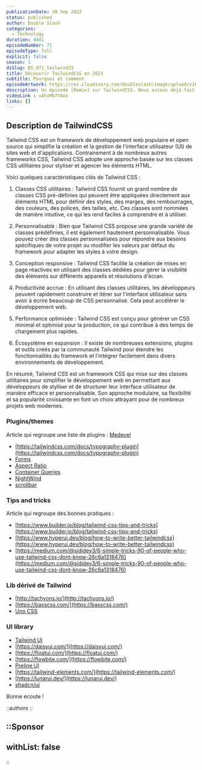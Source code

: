 ```yaml
---
publicationDate: 30 Sep 2023
status: published
author: Double Slash
categories:
  - Technology
duration: 4441
episodeNumber: 71
episodeType: full
explicit: false
season: 1
dsSlug: DS_071_tailwind23
title: Découvrir TailwindCSS en 2023
subtitle: Pourquoi et comment
episodeArtwork: https://res.cloudinary.com/doubleslash/image/upload/v1696020556/episode/ART_71_qltppk.png
description: Un épisode [Remix] sur TailwindCSS. Nous avions déjà fait un épisode sur l'outil TailwindCSS, le numéro 7, sorti en 2020. Comme ce magnifique outil a évolué depuis, nous voulions refaire un épisode dédié pour réexpliquer le fonctionnement et l’écosystème autour de ce dernier.
videoLink : vAhiMb7YAoo
links: []
---
```


## Description de TailwindCSS

Tailwind CSS est un framework de développement web populaire et open source qui simplifie la création et la gestion de l'interface utilisateur (UI) de sites web et d'applications. Contrairement à de nombreux autres frameworks CSS, Tailwind CSS adopte une approche basée sur les classes CSS utilitaires pour styliser et agencer les éléments HTML.

Voici quelques caractéristiques clés de Tailwind CSS :

1. Classes CSS utilitaires : Tailwind CSS fournit un grand nombre de classes CSS pré-définies qui peuvent être appliquées directement aux éléments HTML pour définir des styles, des marges, des rembourrages, des couleurs, des polices, des tailles, etc. Ces classes sont nommées de manière intuitive, ce qui les rend faciles à comprendre et à utiliser.

2. Personnalisable : Bien que Tailwind CSS propose une grande variété de classes prédéfinies, il est également hautement personnalisable. Vous pouvez créer des classes personnalisées pour répondre aux besoins spécifiques de votre projet ou modifier les valeurs par défaut du framework pour adapter les styles à votre design.

3. Conception responsive : Tailwind CSS facilite la création de mises en page réactives en utilisant des classes dédiées pour gérer la visibilité des éléments sur différents appareils et résolutions d'écran.

4. Productivité accrue : En utilisant des classes utilitaires, les développeurs peuvent rapidement construire et itérer sur l'interface utilisateur sans avoir à écrire beaucoup de CSS personnalisé. Cela peut accélérer le développement web.

5. Performance optimisée : Tailwind CSS est conçu pour générer un CSS minimal et optimisé pour la production, ce qui contribue à des temps de chargement plus rapides.

6. Écosystème en expansion : Il existe de nombreuses extensions, plugins et outils créés par la communauté Tailwind pour étendre les fonctionnalités du framework et l'intégrer facilement dans divers environnements de développement.

En résumé, Tailwind CSS est un framework CSS qui mise sur des classes utilitaires pour simplifier le développement web en permettant aux développeurs de styliser et de structurer leur interface utilisateur de manière efficace et personnalisable. Son approche modulaire, sa flexibilité et sa popularité croissante en font un choix attrayant pour de nombreux projets web modernes.



###  Plugins/themes

Article qui regroupe une liste de plugins : [Medevel](https://medevel.com/50-os-tailwind-plugins/)

- [https://tailwindcss.com/docs/typography-plugin](https://tailwindcss.com/docs/typography-plugin)
- [Forms](https://github.com/tailwindlabs/tailwindcss-forms)
- [Aspect Ratio](https://github.com/tailwindlabs/tailwindcss-aspect-ratio)
- [Container Queries](https://github.com/tailwindlabs/tailwindcss-container-queries)
- [NightWind](https://nightwindcss.com/)
- [scrollbar](https://www.npmjs.com/package/tailwind-scrollbar)

### Tips and tricks

Article qui regroupe des bonnes pratiques :

- [https://www.builder.io/blog/tailwind-css-tips-and-tricks](https://www.builder.io/blog/tailwind-css-tips-and-tricks)
- [https://www.hyperui.dev/blog/how-to-write-better-tailwindcss](https://www.hyperui.dev/blog/how-to-write-better-tailwindcss)
- [https://medium.com/@sididev3/6-simple-tricks-90-of-people-who-use-tailwind-css-dont-know-26c6a1318476](https://medium.com/@sididev3/6-simple-tricks-90-of-people-who-use-tailwind-css-dont-know-26c6a1318476)

### Lib dérivé de Tailwind

- [http://tachyons.io/](http://tachyons.io/)
- [https://basscss.com/](https://basscss.com/)
- [Uno CSS](https://unocss.dev/)

### UI library

- [Tailwind UI](https://tailwindui.com/)
- [https://daisyui.com/](https://daisyui.com/)
- [https://floatui.com/](https://floatui.com/)
- [https://flowbite.com/](https://flowbite.com/)
- [Preline UI](https://preline.co/)
- [https://tailwind-elements.com/](https://tailwind-elements.com/)
- [https://lunarui.dev/](https://lunarui.dev/)
- [shadcn/ui](https://ui.shadcn.com/)

Bonne écoute !

::authors
::

::Sponsor
---
withList: false
---
::
